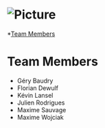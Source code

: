 ![Picture](http://soonzik.com/logo.png)
=======

*[Team Members](#team-members)
# <a name="team-members"></a>Team Members
* Géry Baudry
* Florian Dewulf
* Kévin Lansel
* Julien Rodrigues
* Maxime Sauvage
* Maxime Wojciak
